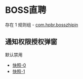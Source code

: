# BOSS直聘

存在 1 规则组 - [com.hpbr.bosszhipin](/src/apps/com.hpbr.bosszhipin.ts)

## 通知权限授权弹窗

默认禁用

- [快照-0](https://i.gkd.li/i/13440781)
- [快照-1](https://i.gkd.li/i/13623476)
